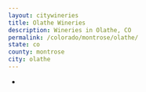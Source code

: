 ```yaml
---
layout: citywineries
title: Olathe Wineries
description: Wineries in Olathe, CO
permalink: /colorado/montrose/olathe/
state: co
county: montrose
city: olathe
---
```

-
